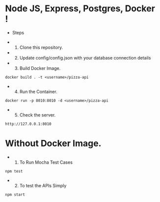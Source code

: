 # Node JS, Express, Postgres, Docker !

* Steps

* 1. Clone this repository.

* 2. Update config/config.json with your database connection details

* 3. Build Docker Image.
```
docker build . -t <username>/pizza-api
```
* 4. Run the Container.
```
docker run -p 8010:8010 -d <username>/pizza-api
```
* 5. Check the server.
```
http://127.0.0.1:8010
```

# Without Docker Image.

* 1. To Run Mocha Test Cases
```
npm test
```
* 2. To test the APIs Simply
```
npm start
```